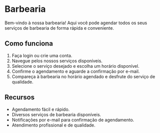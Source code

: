 # Barbearia

Bem-vindo à nossa barbearia! Aqui você pode agendar todos os seus serviços de barbearia de forma rápida e conveniente.

## Como funciona

1. Faça login ou crie uma conta.
2. Navegue pelos nossos serviços disponíveis.
3. Selecione o serviço desejado e escolha um horário disponível.
4. Confirme o agendamento e aguarde a confirmação por e-mail.
5. Compareça à barbearia no horário agendado e desfrute do serviço de qualidade.

## Recursos

- Agendamento fácil e rápido.
- Diversos serviços de barbearia disponíveis.
- Notificações por e-mail para confirmação de agendamento.
- Atendimento profissional e de qualidade.
